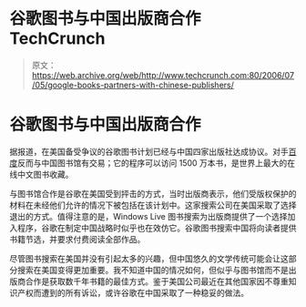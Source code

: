 # 谷歌图书与中国出版商合作 TechCrunch

> 原文：<https://web.archive.org/web/http://www.techcrunch.com:80/2006/07/05/google-books-partners-with-chinese-publishers/>

# 谷歌图书与中国出版商合作

据报道，在美国备受争议的谷歌图书计划已经与中国四家出版社达成协议。对手[百度](https://web.archive.org/web/20221001075543/http://baidu.com/)反而与中国图书馆有交易；它的程序可以访问 1500 万本书，是世界上最大的在线中文图书收藏。

与图书馆合作是谷歌在美国受到抨击的方式，当时出版商表示，他们受版权保护的材料在未经他们允许的情况下被包括在该计划中。这家搜索公司在美国采取了选择退出的方式。值得注意的是，Windows Live 图书搜索为出版商提供了一个选择加入程序，谷歌在制定中国战略时似乎也在效仿它。谷歌图书搜索中国将向读者提供书籍节选，并要求付费阅读全部作品。

尽管图书搜索在美国并没有引起太多的兴趣，但中国悠久的文学传统可能会让这部分搜索在美国变得更加重要。我不知道中国的情况如何，但似乎与图书馆而不是出版商合作是获取数千年书籍的最佳方式。鉴于美国公司最近在其他国家因不尊重知识产权而遭到的所有诉讼，或许谷歌在中国采取了一种稳妥的做法。